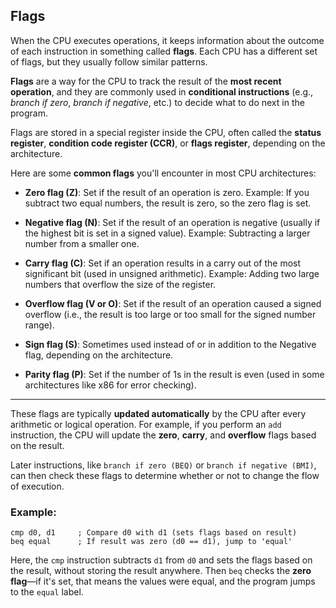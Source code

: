 ## Flags

When the CPU executes operations, it keeps information about the outcome of each instruction in something called **flags**.
Each CPU has a different set of flags, but they usually follow similar patterns.

**Flags** are a way for the CPU to track the result of the **most recent operation**, and they are commonly used in **conditional instructions**
(e.g., *branch if zero*, *branch if negative*, etc.) to decide what to do next in the program.

Flags are stored in a special register inside the CPU, often called the **status register**, **condition code register (CCR)**, or **flags register**, depending on the architecture.

Here are some **common flags** you'll encounter in most CPU architectures:

- **Zero flag (Z)**: Set if the result of an operation is zero.
  Example: If you subtract two equal numbers, the result is zero, so the zero flag is set.

- **Negative flag (N)**: Set if the result of an operation is negative (usually if the highest bit is set in a signed value).
  Example: Subtracting a larger number from a smaller one.

- **Carry flag (C)**: Set if an operation results in a carry out of the most significant bit (used in unsigned arithmetic).
  Example: Adding two large numbers that overflow the size of the register.

- **Overflow flag (V or O)**: Set if the result of an operation caused a signed overflow (i.e., the result is too large or too small for the signed number range).

- **Sign flag (S)**: Sometimes used instead of or in addition to the Negative flag, depending on the architecture.

- **Parity flag (P)**: Set if the number of 1s in the result is even (used in some architectures like x86 for error checking).

---

These flags are typically **updated automatically** by the CPU after every arithmetic or logical operation.
For example, if you perform an `add` instruction, the CPU will update the **zero**, **carry**, and **overflow** flags based on the result.

Later instructions, like `branch if zero (BEQ)` or `branch if negative (BMI)`, can then check these flags to determine whether or not to change the flow of execution.

### Example:

```assembly
cmp d0, d1     ; Compare d0 with d1 (sets flags based on result)
beq equal      ; If result was zero (d0 == d1), jump to 'equal'
```

Here, the `cmp` instruction subtracts `d1` from `d0` and sets the flags based on the result, without storing the result anywhere.
Then `beq` checks the **zero flag**—if it's set, that means the values were equal, and the program jumps to the `equal` label.